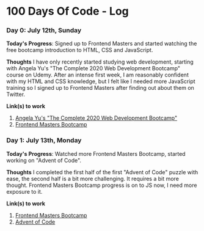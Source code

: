 # 100 Days Of Code - Log

### Day 0: July 12th, Sunday

**Today's Progress**: Signed up to Frontend Masters and started watching the free bootcamp introduction to HTML, CSS and JavaScript.

**Thoughts** I have only recently started studying web development, starting with Angela Yu's "The Complete 2020 Web Development Bootcamp" course on Udemy.  After an intense first week, I am reasonably confident with my HTML and CSS knowledge, but I felt like I needed more JavaScript training so I signed up to Frontend Masters after finding out about them on Twitter.

**Link(s) to work**
1. [Angela Yu's "The Complete 2020 Web Development Bootcamp"](https://www.udemy.com/course/the-complete-web-development-bootcamp/)
2. [Frontend Masters Bootcamp](https://frontendmasters.com/bootcamp/)

### Day 1: July 13th, Monday

**Today's Progress**: Watched more Frontend Masters Bootcamp, started working on "Advent of Code".

**Thoughts** I completed the first half of the first "Advent of Code" puzzle with ease, the second half is a bit more challenging.  It requires a bit more thought.  Frontend Masters Bootcamp progress is on to JS now, I need more exposure to it.

**Link(s) to work**
1. [Frontend Masters Bootcamp](https://frontendmasters.com/bootcamp/)
2. [Advent of Code](https://adventofcode.com/)
